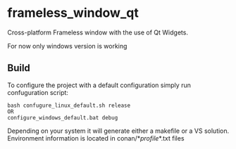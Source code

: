 # frameless_window_qt
Cross-platform Frameless window with the use of Qt Widgets.

For now only windows version is working

## Build
To configure the project with a default configuration simply run confuguration script: 

```
bash confugure_linux_default.sh release
OR
configure_windows_default.bat debug
```
Depending on your system it will generate either a makefile or a VS solution.
Environment information is located in conan/\*_profile_\*.txt files
